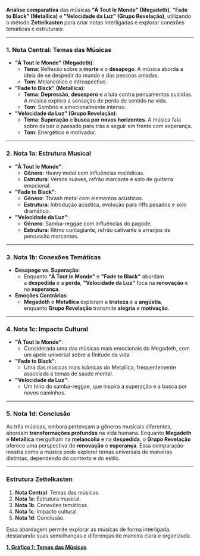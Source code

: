 

**Análise comparativa** das músicas **"À Tout le Monde" (Megadeth)**, **"Fade to Black" (Metallica)** e **"Velocidade da Luz" (Grupo Revelação)**, utilizando o método **Zettelkasten** para criar notas interligadas e explorar conexões temáticas e estruturais:

---

### **1. Nota Central: Temas das Músicas**

- **"À Tout le Monde" (Megadeth)**:
    - **Tema**: Reflexão sobre a **morte** e o **desapego**. A música aborda a ideia de se despedir do mundo e das pessoas amadas.
    - **Tom**: Melancólico e introspectivo.
- **"Fade to Black" (Metallica)**:
    - **Tema**: **Depressão**, **desespero** e a luta contra pensamentos suicidas. A música explora a sensação de perda de sentido na vida.
    - **Tom**: Sombrio e emocionalmente intenso.
- **"Velocidade da Luz" (Grupo Revelação)**:
    - **Tema**: **Superação** e **busca por novos horizontes**. A música fala sobre deixar o passado para trás e seguir em frente com esperança.
    - **Tom**: Energético e motivador.

---

### **2. Nota 1a: Estrutura Musical**

- **"À Tout le Monde"**:
    - **Gênero**: Heavy metal com influências melódicas.
    - **Estrutura**: Versos suaves, refrão marcante e solo de guitarra emocional.
- **"Fade to Black"**:
    - **Gênero**: Thrash metal com elementos acústicos.
    - **Estrutura**: Introdução acústica, evolução para riffs pesados e solo dramático.
- **"Velocidade da Luz"**:
    - **Gênero**: Samba-reggae com influências do pagode.
    - **Estrutura**: Ritmo contagiante, refrão cativante e arranjos de percussão marcantes.

---

### **3. Nota 1b: Conexões Temáticas**

- **Desapego vs. Superação**:
    - Enquanto **"À Tout le Monde"** e **"Fade to Black"** abordam a **despedida** e a **perda**, **"Velocidade da Luz"** foca na **renovação** e na **esperança**.
- **Emoções Contrárias**:
    - **Megadeth** e **Metallica** exploram a **tristeza** e a **angústia**, enquanto **Grupo Revelação** transmite **alegria** e **motivação**.

---

### **4. Nota 1c: Impacto Cultural**

- **"À Tout le Monde"**:
    - Considerada uma das músicas mais emocionais do Megadeth, com um apelo universal sobre a finitude da vida.
- **"Fade to Black"**:
    - Uma das músicas mais icônicas do Metallica, frequentemente associada a temas de saúde mental.
- **"Velocidade da Luz"**:
    - Um hino do samba-reggae, que inspira a superação e a busca por novos caminhos.

---

### **5. Nota 1d: Conclusão**

As três músicas, embora pertençam a gêneros musicais diferentes, abordam **transformações profundas** na vida humana. Enquanto **Megadeth** e **Metallica** mergulham na **melancolia** e na **despedida**, o **Grupo Revelação** oferece uma perspectiva de **renovação** e **esperança**. Essa comparação mostra como a música pode explorar temas universais de maneiras distintas, dependendo do contexto e do estilo.

---

### **Estrutura Zettelkasten**

1. **Nota Central**: Temas das músicas.
2. **Nota 1a**: Estrutura musical.
3. **Nota 1b**: Conexões temáticas.
4. **Nota 1c**: Impacto cultural.
5. **Nota 1d**: Conclusão.

Essa abordagem permite explorar as músicas de forma interligada, destacando suas semelhanças e diferenças de maneira clara e organizada.

[**1. Gráfico 1: Temas das Músicas**](Temas%20das%20Músicas.md)

[](Sem%20título%201aaafbce366a80d1be8af078f3d7bc42.md)